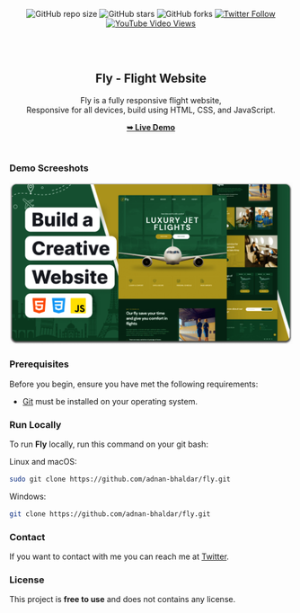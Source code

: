 <div align="center">
  
  ![GitHub repo size](https://img.shields.io/github/repo-size/adnan-bhaldar/fly)
  ![GitHub stars](https://img.shields.io/github/stars/adnan-bhaldar/fly?style=social)
  ![GitHub forks](https://img.shields.io/github/forks/adnan-bhaldar/fly?style=social)
[![Twitter Follow](https://img.shields.io/twitter/follow/adnan__bhaldar_?style=social)](https://twitter.com/intent/follow?screen_name=adnan-bhaldar_)
  [![YouTube Video Views](https://img.shields.io/youtube/views/wWyv5dl0nFg?style=social)](https://youtu.be/wWyv5dl0nFg)

  <br />
  <br />

  <h2 align="center">Fly - Flight Website</h2>

  Fly is a fully responsive flight website, <br />Responsive for all devices, build using HTML, CSS, and JavaScript.

  <a href="https://codewithsadee.github.io/fly/"><strong>➥ Live Demo</strong></a>

</div>

<br />

### Demo Screeshots

![Fly Desktop Demo](./readme-images/desktop.png "Desktop Demo")

### Prerequisites

Before you begin, ensure you have met the following requirements:

* [Git](https://git-scm.com/downloads "Download Git") must be installed on your operating system.

### Run Locally

To run **Fly** locally, run this command on your git bash:

Linux and macOS:

```bash
sudo git clone https://github.com/adnan-bhaldar/fly.git
```

Windows:

```bash
git clone https://github.com/adnan-bhaldar/fly.git
```

### Contact

If you want to contact with me you can reach me at [Twitter](https://www.twitter.com/Adnan__Bhaldar).

### License

This project is **free to use** and does not contains any license.
